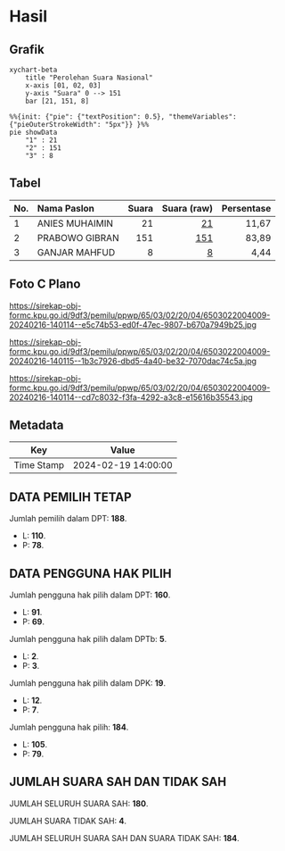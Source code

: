 # Hasil

## Grafik

```mermaid
xychart-beta
    title "Perolehan Suara Nasional"
    x-axis [01, 02, 03]
    y-axis "Suara" 0 --> 151
    bar [21, 151, 8]
```

```mermaid
%%{init: {"pie": {"textPosition": 0.5}, "themeVariables": {"pieOuterStrokeWidth": "5px"}} }%%
pie showData
    "1" : 21
    "2" : 151
    "3" : 8
```

## Tabel

| No. | Nama Paslon    | Suara | Suara (raw) | Persentase |
|:--- |:-------------- | -----:| -----------:| ----------:|
| 1   | ANIES MUHAIMIN | 21    | [21][p-1]   | 11,67      |
| 2   | PRABOWO GIBRAN | 151   | [151][p-2]  | 83,89      |
| 3   | GANJAR MAHFUD  | 8     | [8][p-3]    | 4,44       |


[p-1]: https://github.com/gigit-pemilu/pemilu-2024/blob/main/pilpres/hitung-suara/sub/65-kalimantan-utara/sub/03-nunukan/sub/02-nunukan/sub/2004-binusan/sub/009-tps/sub/paslon-1.txt
[p-2]: https://github.com/gigit-pemilu/pemilu-2024/blob/main/pilpres/hitung-suara/sub/65-kalimantan-utara/sub/03-nunukan/sub/02-nunukan/sub/2004-binusan/sub/009-tps/sub/paslon-2.txt
[p-3]: https://github.com/gigit-pemilu/pemilu-2024/blob/main/pilpres/hitung-suara/sub/65-kalimantan-utara/sub/03-nunukan/sub/02-nunukan/sub/2004-binusan/sub/009-tps/sub/paslon-3.txt

## Foto C Plano

https://sirekap-obj-formc.kpu.go.id/9df3/pemilu/ppwp/65/03/02/20/04/6503022004009-20240216-140114--e5c74b53-ed0f-47ec-9807-b670a7949b25.jpg

https://sirekap-obj-formc.kpu.go.id/9df3/pemilu/ppwp/65/03/02/20/04/6503022004009-20240216-140115--1b3c7926-dbd5-4a40-be32-7070dac74c5a.jpg

https://sirekap-obj-formc.kpu.go.id/9df3/pemilu/ppwp/65/03/02/20/04/6503022004009-20240216-140114--cd7c8032-f3fa-4292-a3c8-e15616b35543.jpg


## Metadata

| Key        | Value               |
| ---------- | ------------------- |
| Time Stamp | 2024-02-19 14:00:00 |


## DATA PEMILIH TETAP

Jumlah pemilih dalam DPT: **188**.
 * L: **110**.
 * P: **78**.

## DATA PENGGUNA HAK PILIH

Jumlah pengguna hak pilih dalam DPT: **160**.
 * L: **91**.
 * P: **69**.

Jumlah pengguna hak pilih dalam DPTb: **5**.
 * L: **2**.
 * P: **3**.

Jumlah pengguna hak pilih dalam DPK: **19**.
 * L: **12**.
 * P: **7**.

Jumlah pengguna hak pilih: **184**.
 * L: **105**.
 * P: **79**.

## JUMLAH SUARA SAH DAN TIDAK SAH

JUMLAH SELURUH SUARA SAH: **180**.

JUMLAH SUARA TIDAK SAH: **4**.

JUMLAH SELURUH SUARA SAH DAN SUARA TIDAK SAH: **184**.


